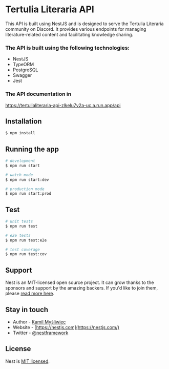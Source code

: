 
#  Tertulia Literaria API
  
  This API is built using NestJS and is designed to serve the Tertulia Literaria community on Discord. 
  It provides various endpoints for managing literature-related content and facilitating knowledge sharing.
  
###  The API is built using the following technologies:
- NestJS
- TypeORM
- PostgreSQL
- Swagger
- Jest
  
###  The API documentation in 
https://tertulialiteraria-api-zlkelu7v2a-uc.a.run.app/api


## Installation

```bash
$ npm install
```

## Running the app

```bash
# development
$ npm run start

# watch mode
$ npm run start:dev

# production mode
$ npm run start:prod
```

## Test

```bash
# unit tests
$ npm run test

# e2e tests
$ npm run test:e2e

# test coverage
$ npm run test:cov
```

## Support

Nest is an MIT-licensed open source project. It can grow thanks to the sponsors and support by the amazing backers. If you'd like to join them, please [read more here](https://docs.nestjs.com/support).

## Stay in touch

- Author - [Kamil Myśliwiec](https://kamilmysliwiec.com)
- Website - [https://nestjs.com](https://nestjs.com/)
- Twitter - [@nestframework](https://twitter.com/nestframework)

## License

Nest is [MIT licensed](LICENSE).
